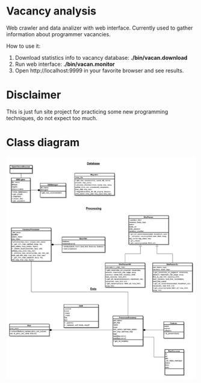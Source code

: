 Vacancy analysis
================
Web crawler and data analizer with web interface. 
Currently used to gather information about programmer vacancies.

How to use it:

1. Download statistics info to vacancy database: **./bin/vacan.download**
1. Run web interface: **./bin/vacan.monitor**
1. Open http://localhost:9999 in your favorite browser and see results.

Disclaimer
================

This is just fun site project for practicing some new programming techniques, do not expect too much.

Class diagram
================
![](https://raw.githubusercontent.com/dmitryhd/vacancy_analysis/analysis/project/development_doc/vacan_class_diagram.png)
